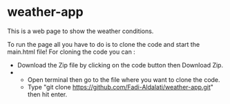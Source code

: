 # weather-app
This is a web page to show the weather conditions.

To run the page all you have to do is to clone the code and start the main.html file!
For cloning the code you can :
- Download the Zip file by clicking on the code button then Download Zip.
- - Open terminal then go to the file where you want to clone the code.
  - Type "git clone https://github.com/Fadi-Aldalati/weather-app.git" then hit enter.
